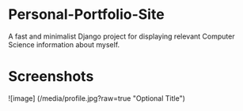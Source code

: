 # Personal-Portfolio-Site
A fast and minimalist Django project for displaying relevant Computer Science information about myself.

# Screenshots
![image] (/media/profile.jpg?raw=true "Optional Title")
